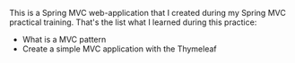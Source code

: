 This is a Spring MVC web-application that I created during my Spring MVC practical training. That's the list what I learned during this practice:
* What is a MVC pattern
* Create a simple MVC application with the Thymeleaf
